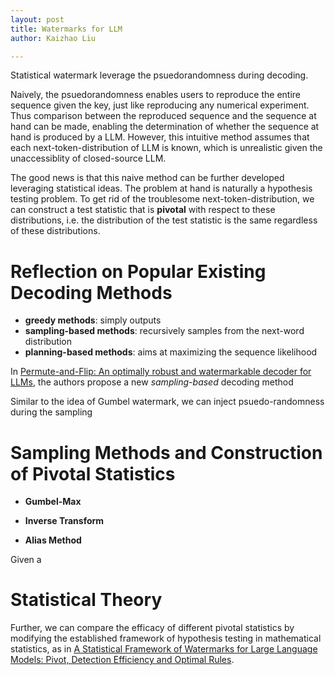 ```yaml
---
layout: post
title: Watermarks for LLM
author: Kaizhao Liu

---
```


Statistical watermark leverage the psuedorandomness during decoding.

Naively, the psuedorandomness enables users to reproduce the entire sequence given the key, just like reproducing any numerical experiment. Thus comparison between the reproduced sequence and the sequence at hand can be made, enabling the determination of whether the sequence at hand is produced by a LLM. However, this intuitive method assumes that each next-token-distribution of LLM is known, which is unrealistic given the unaccessiblity of closed-source LLM. 

The good news is that this naive method can be further developed leveraging statistical ideas. The problem at hand is naturally a hypothesis testing problem. To get rid of the troublesome next-token-distribution, we can construct a test statistic that is **pivotal** with respect to these distributions, i.e. the distribution of the test statistic is the same regardless of these distributions.




# Reflection on Popular Existing Decoding Methods

- **greedy methods**: simply outputs
- **sampling-based methods**: recursively samples from the next-word distribution
- **planning-based methods**: aims at maximizing the sequence likelihood

In [Permute-and-Flip: An optimally robust and watermarkable decoder for LLMs](https://arxiv.org/abs/2402.05864), the authors propose a new *sampling-based* decoding method

Similar to the idea of Gumbel watermark, we can inject psuedo-randomness during the sampling


# Sampling Methods and Construction of Pivotal Statistics

- **Gumbel-Max** 

- **Inverse Transform**

- **Alias Method**

Given a 

# Statistical Theory

Further, we can compare the efficacy of different pivotal statistics by modifying the established framework of hypothesis testing in mathematical statistics, as in [A Statistical Framework of Watermarks for Large Language Models: Pivot, Detection Efficiency and Optimal Rules](https://arxiv.org/abs/2404.01245). 